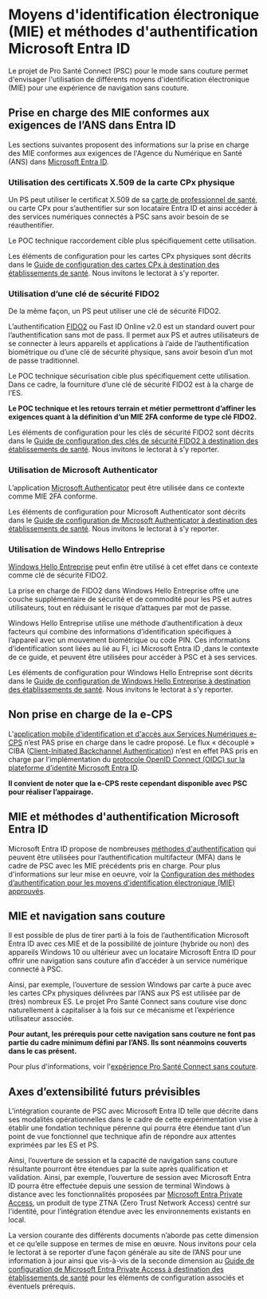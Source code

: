 # Moyens d'identification électronique (MIE) et méthodes d'authentification Microsoft Entra ID 

Le projet de Pro Santé Connect (PSC) pour le mode sans couture permet d'envisager l'utilisation de différents moyens d'identification électronique (MIE) pour une expérience de navigation sans couture. 

## Prise en charge des MIE conformes aux exigences de l’ANS dans Entra ID

Les sections suivantes proposent des informations sur la prise en charge des MIE conformes aux exigences de l'Agence du Numérique en Santé (ANS) dans [Microsoft Entra ID](https://www.microsoft.com/security/business/identity-access/microsoft-entra-id). 

### Utilisation des certificats X.509 de la carte CPx physique

Un PS peut utiliser le certificat X.509 de sa [carte de professionnel de santé](https://industriels.esante.gouv.fr/produits-services/cps-et-socle-technique/caracteristiques-de-la-cps3), ou carte CPx pour s’authentifier sur son locataire Entra ID et ainsi accéder à des services numériques connectés à PSC sans avoir besoin de se réauthentifier. 

Le POC technique raccordement cible plus spécifiquement cette utilisation.

Les éléments de configuration pour les cartes CPx physiques sont décrits dans le [Guide de configuration des cartes CPx à destination des établissements de santé](https://aka.ms/psc_mie_cpx_entraid). Nous invitons le lectorat à s’y reporter.  

### Utilisation d’une clé de sécurité FIDO2

De la même façon, un PS peut utiliser une clé de sécurité FIDO2. 

L’authentification [FIDO2](https://fidoalliance.org/) ou Fast ID Online v2.0 est un standard ouvert pour l’authentification sans mot de pass. Il permet aux PS et autres utilisateurs de se connecter à leurs appareils et applications à l’aide de l’authentification biométrique ou d’une clé de sécurité physique, sans avoir besoin d’un mot de passe traditionnel.

Le POC technique sécurisation cible plus spécifiquement cette utilisation. Dans ce cadre, la fourniture d’une clé de sécurité FIDO2 est à la charge de l’ES.

**Le POC technique et les retours terrain et métier permettront d’affiner les exigences quant à la définition d’un MIE 2FA conforme de type clé FIDO2.**

Les éléments de configuration pour les clés de sécurité FIDO2 sont décrits dans le [Guide de configuration des clés de sécurité FIDO2 à destination des établissements de santé](https://aka.ms/psc_mie_fido2_entraid). Nous invitons le lectorat à s’y reporter.  

### Utilisation de Microsoft Authenticator

L’application [Microsoft Authenticator](https://www.microsoft.com/fr-fr/security/mobile-authenticator-app) peut être utilisée dans ce contexte comme MIE 2FA conforme.

Les éléments de configuration pour Microsoft Authenticator sont décrits dans le [Guide de configuration de Microsoft Authenticator à destination des établissements de santé](https://aka.ms/psc_mie_auth_entraid). Nous invitons le lectorat à s’y reporter.  

### Utilisation de Windows Hello Entreprise

[Windows Hello Entreprise](https://learn.microsoft.com/fr-fr/windows/security/identity-protection/hello-for-business/) peut enfin être utilisé à cet effet dans ce contexte comme clé de sécurité FIDO2.

La prise en charge de FIDO2 dans Windows Hello Entreprise offre une couche supplémentaire de sécurité et de commodité pour les PS et autres utilisateurs, tout en réduisant le risque d’attaques par mot de passe.

Windows Hello Entreprise utilise une méthode d’authentification à deux facteurs qui combine des informations d’identification spécifiques à l’appareil avec un mouvement biométrique ou code PIN. Ces informations d’identification sont liées au lié au FI, ici Microsoft Entra ID ,dans le contexte de ce guide, et peuvent être utilisées pour accéder à PSC et à ses services.

Les éléments de configuration pour Windows Hello Entreprise sont décrits dans le [Guide de configuration de Windows Hello Entreprise à destination des établissements de santé](https://aka.ms/psc_mie_whe_entraid). Nous invitons le lectorat à s’y reporter.  

## Non prise en charge de la e-CPS 

L'[application mobile d'identification et d'accès aux Services Numériques e-CPS](https://esante.gouv.fr/produits-services/e-cps) n’est PAS prise en charge dans le cadre proposé. Le flux « découplé » CIBA ([Client-Initiated Backchannel Authentication](https://openid.net/specs/openid-client-initiated-backchannel-authentication-core-1_0.html)) n’est en effet PAS pris en charge par l'implémentation du [protocole OpenID Connect (OIDC) sur la plateforme d’identité Microsoft Entra ID](https://learn.microsoft.com/fr-fr/entra/identity-platform/v2-protocols-oidc).

**Il convient de noter que la e-CPS reste cependant disponible avec PSC pour réaliser l’appairage.**

## MIE et méthodes d'authentification Microsoft Entra ID

Microsoft Entra ID propose de nombreuses [méthodes d'authentification](https://learn.microsoft.com/fr-fr/entra/identity/authentication/concept-authentication-methods-manage) qui peuvent être utilisées pour l’authentification multifacteur (MFA) dans le cadre de PSC avec les MIE précédents pris en charge. Pour plus d'informations sur leur mise en oeuvre, voir la [Configuration des méthodes d’authentification pour les moyens d'identification électronique (MIE) approuvés](./AUTHMETHODS.md). 

## MIE et navigation sans couture

Il est possible de plus de tirer parti à la fois de l’authentification Microsoft Entra ID avec ces MIE et de la possibilité de jointure (hybride ou non) des appareils Windows 10 ou ultérieur avec un locataire Microsoft Entra ID pour offrir une navigation sans couture afin d’accéder à un service numérique connecté à PSC.

Ainsi, par exemple, l’ouverture de session Windows par carte à puce avec les cartes CPx physiques délivrées par l’ANS aux PS est utilisée par de (très) nombreux ES. Le projet Pro Santé Connect sans couture vise donc naturellement à capitaliser à la fois sur ce mécanisme et l’expérience utilisateur associée. 

**Pour autant, les prérequis pour cette navigation sans couture ne font pas partie du cadre minimum défini par l’ANS. Ils sont néanmoins couverts dans le cas présent.**

Pour plus d'informations, voir l'[expérience Pro Santé Connect sans couture](./SEAMLESSNAV.md). 

## Axes d’extensibilité futurs prévisibles

L’intégration courante de PSC avec Microsoft Entra ID telle que décrite dans ses modalités opérationnelles dans le cadre de cette expérimentation vise à établir une fondation technique pérenne qui pourra être étendue tant d’un point de vue fonctionnel que technique afin de répondre aux attentes exprimées par les ES et PS.   

Ainsi, l’ouverture de session et la capacité de navigation sans couture résultante pourront être étendues par la suite après qualification et validation. Ainsi, par exemple, l’ouverture de session avec Microsoft Entra ID pourra être effectuée depuis une session de terminal Windows à distance avec les fonctionnalités proposées par [Microsoft Entra Private Access](https://www.microsoft.com/security/business/identity-access/microsoft-entra-private-access), un produit de type ZTNA (Zero Trust Network Access) centré sur l'identité, pour l’intégration étendue avec les environnements existants en local.  

La version courante des différents documents n’aborde pas cette dimension et ce qu’elle suppose en termes de mise en œuvre. Nous invitons pour cela le lectorat à se reporter d’une façon générale au site de l’ANS pour une information à jour ainsi que vis-à-vis de la seconde dimension au [Guide de configuration de Microsoft Entra Private Access à destination des établissements de santé](https://aka.ms/psc_pa_entraid) pour les éléments de configuration associés et éventuels prérequis.
